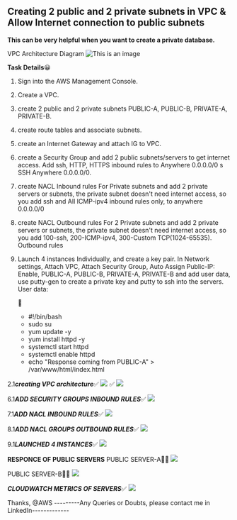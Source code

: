 ## Creating 2 public and 2 private subnets in VPC & Allow Internet connection to public subnets

**This can be very helpful when you want to create a private database.**


VPC Architecture Diagram
![This is an image](https://64.media.tumblr.com/e2bef5807bb782a926b7db8c29310581/c9c813a074581f33-02/s2048x3072/5670355100d5821688b7b54ed228358af03aad0c.pnj)


     
 **Task Details**:grinning: 
1. Sign into the AWS Management Console.
2. Create a VPC.
3. create 2 public and 2 private subnets PUBLIC-A, PUBLIC-B, PRIVATE-A, PRIVATE-B.
4. create route tables and associate subnets.
5. create an Internet Gateway and attach IG to VPC.
6. create a Security Group and add 2 public subnets/servers to get internet access. Add ssh, HTTP, HTTPS inbound rules to Anywhere 0.0.0.0/0 s SSH Anywhere 0.0.0.0/0.
7. create NACL Inbound rules For Private subnets and add 2 private servers or subnets, the private subnet doesn't need internet access, so you add ssh and 
   All ICMP-ipv4 inbound rules only, to anywhere 0.0.0.0/0
8. create NACL Outbound rules For 2 Private subnets and add 2 private servers or subnets, the private subnet doesn't need internet access, so you add 100-ssh,
   200-ICMP-ipv4, 300-Custom TCP(1024-65535). Outbound rules
9. Launch 4 instances Individually, and create a key pair. In Network settings, Attach VPC, Attach Security Group, Auto Assign Public-IP: Enable, PUBLIC-A, PUBLIC-B,
   PRIVATE-A, PRIVATE-B and add user data, use putty-gen to create a private key and putty to ssh into the servers.
   User data:
   
   :hugs:
   * #!/bin/bash
   - sudo su
   - yum update -y
   - yum install httpd -y
   - systemctl start httpd
   - systemctl enable httpd
   - echo "Response coming from PUBLIC-A" > /var/www/html/index.html




2.1*****creating VPC architecture*****:white_check_mark:
![](https://64.media.tumblr.com/e2bef5807bb782a926b7db8c29310581/c9c813a074581f33-02/s2048x3072/5670355100d5821688b7b54ed228358af03aad0c.pnj)
:white_check_mark:
![](https://64.media.tumblr.com/c848dc0dcc1474691c7af1911a56d0cd/c9c813a074581f33-69/s1280x1920/9849baec877e1ab0d1e3e2a1396cde2658b63a15.pnj)


6.1*****ADD SECURITY GROUPS INBOUND RULES*****:white_check_mark:
![](https://64.media.tumblr.com/14420f042b8e61dfa25bcd02d1125caf/c9c813a074581f33-42/s2048x3072/d6e8790fac3900a3bfd29c96926f10de37f88e06.pnj)


7.1*****ADD NACL INBOUND RULES*****:white_check_mark:
![](https://64.media.tumblr.com/8e6621e308e07f8d47a27631fe595f60/c9c813a074581f33-51/s2048x3072/ea028f45968b63f9b5851567bdc441bb4c3e10c0.pnj)

8.1*****ADD NACL GROUPS OUTBOUND RULES*****:white_check_mark:
![](https://64.media.tumblr.com/b7f91e19cfeb9e0f29a7651d615c68f4/c9c813a074581f33-f9/s2048x3072/dee72678269aa24552d4ea486bc781b357b65350.pnj)

9.1*****LAUNCHED 4 INSTANCES*****:white_check_mark:
![](https://64.media.tumblr.com/1f82a61677407e0fbf49391829b3344a/c9c813a074581f33-1b/s2048x3072/45076da8e13ff0c09fbf5b71890aa624bcbd5227.pnj)



**********RESPONCE OF PUBLIC SERVERS**********
PUBLIC SERVER-A:hugs::white_check_mark:
![](https://64.media.tumblr.com/0b28ba2b4c3f2f8a84c1efefaf177a1a/c9c813a074581f33-55/s2048x3072/70232d341d9d3ed588cb8c4020f1e34c0f972000.pnj)

PUBLIC SERVER-B:hugs::white_check_mark:
![](https://64.media.tumblr.com/271672865e0ab61714a9e2bf76ddf77e/c9c813a074581f33-c6/s2048x3072/4637e5738b9047b0a419d41335aa2d15da296ace.pnj)


*****CLOUDWATCH METRICS OF SERVERS*****:white_check_mark:
![](https://64.media.tumblr.com/4b854d9078d359b906663b1a58b5c556/c9c813a074581f33-5b/s2048x3072/236d3364ab4b586891f8bda7928a252f71f9bfe3.pnj)

Thanks, @AWS
---------Any Queries or Doubts, please contact me in LinkedIn-------------

